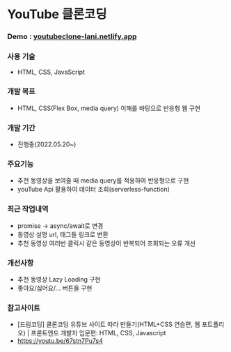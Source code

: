# YouTube 클론코딩

### Demo : [youtubeclone-lani.netlify.app](https://youtubeclone-lani.netlify.app/)

### 사용 기술

- HTML, CSS, JavaScript

### 개발 목표

- HTML, CSS(Flex Box, media query) 이해를 바탕으로 반응형 웹 구현

### 개발 기간

- 진행중(2022.05.20~)

### 주요기능

- 추천 동영상을 보여줄 때 media query를 적용하여 반응형으로 구현
- youTube Api 활용하여 데이터 조회(serverless-function)

### 최근 작업내역

- promise → async/await로 변경
- 동영상 설명 url, 태그들 링크로 변환
- 추천 동영상 여러번 클릭시 같은 동영상이 반복되어 조회되는 오류 개선

### 개선사항

- 추천 동영상 Lazy Loading 구현
- 좋아요/싫어요/... 버튼들 구현

### 참고사이트

- [드림코딩] 클론코딩 유튜브 사이트 따라 만들기(HTML+CSS 연습편, 웹 포트폴리오) | 프론트엔드 개발자 입문편: HTML, CSS, Javascript
- https://youtu.be/67stn7Pu7s4
